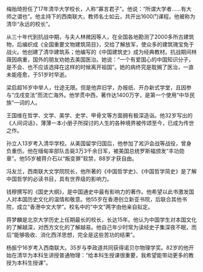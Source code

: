 梅贻琦担任了17年清华大学校长，人称“寡言君子”。他说：“所谓大学者......有大师之谓也”。他主持下的西南联大，教师名士如云，共开出1600门课程。他被称为清华“永远的校长”。

从三十年代到抗战中期，与夫人林微因等人，在全国各地勘测了2000多所古建筑物，后编织成《全国重要文物建筑简目》，交给了解放军，使众多的建筑瑰宝免于战火。他创建了清华建筑系；他编写的《中国建筑史》成为经典教材。抗战期间林薇因病重，国外的朋友劝她去美国医治。她说：“一个有爱国心的中国知识分子，是不会、也不应该选择在这样的时候离开祖国”。她的病终究是耽搁了医治，一直未能痊愈，于51岁时早逝。

梁启超16岁中举人，仕途无限。但是他弃旧学，办报纸、开办新式学堂，且因参与“戊戌变法”而流亡海外。他学贯中西，著作达1400万字，是第一个使用“中华民族”一词的人。

王国维在哲学、文学、美学、史学、甲骨文等方面拥有极深造诣。他32岁写出的《人间词话》，薄薄一本小册子所探讨的人生的各种境界被传颂至今，已成为传世之作。

孙立人13岁考入清华学校。从美国留学归国后，他参加了淞沪会战等战役，曾身负重伤。他在缅甸率部队击毙3万3千余日军，被美国总统罗斯福颁发“丰功勋章”。他55岁被蒋介石以“叛变罪”软禁，88岁才获自由。

冯友兰，西南联大文学院院长，他所著的《中国哲学史》、《中国哲学简史》是了解中国哲学的必读书目，具有世界级的影响力。

钱穆撰写的《国史大纲》，是中国通史中最有影响力的著作。他希望以此书激发国人对本国历史文化的温情和敬意。他55岁在香港创立新亚书院，后联合其他书院，成立“香港中文大学”。校名中的“中文”两字由他亲自拟定。

蒋梦麟是北京大学历史上任期最长的校长，长达15年。他认为中国学生对本国文化的了解越深，对西方文化的了解越易。他自己年少时常为读经史子集深夜不眠，而后“能够吸收、消化西洋思想，完全是这些苦功的结果”。

杨振宁16岁考入西南联大。35岁与李政道共同获得诺贝尔物理学奖。82岁的他开始在清华为本科生讲授普通物理：“给本科生授课很重要，我希望能带动更多的教授为本科生授课”。